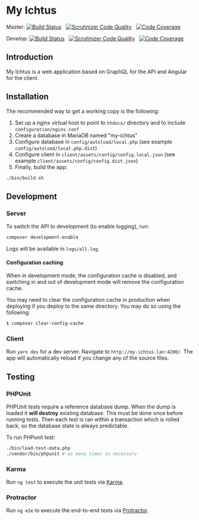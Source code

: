 # My Ichtus

Master:
[![Build Status](https://travis-ci.com/Ecodev/my-ichtus.svg?branch=master)](https://travis-ci.com/Ecodev/my-ichtus) &nbsp;
[![Scrutinizer Code Quality](https://scrutinizer-ci.com/g/Ecodev/my-ichtus/badges/quality-score.png?b=master&s=2b6588a62b5d35d80bd104014502605b7520f49a)](https://scrutinizer-ci.com/g/Ecodev/my-ichtus/?branch=master) &nbsp;
[![Code Coverage](https://scrutinizer-ci.com/g/Ecodev/my-ichtus/badges/coverage.png?b=master&s=cc2eec510484f44409973822e7e3a805df6a1e91)](https://scrutinizer-ci.com/g/Ecodev/my-ichtus/?branch=master)

Develop:
[![Build Status](https://travis-ci.com/Ecodev/my-ichtus.svg?branch=develop)](https://travis-ci.com/Ecodev/my-ichtus) &nbsp;
[![Scrutinizer Code Quality](https://scrutinizer-ci.com/g/Ecodev/my-ichtus/badges/quality-score.png?b=develop&s=2b6588a62b5d35d80bd104014502605b7520f49a)](https://scrutinizer-ci.com/g/Ecodev/my-ichtus/?branch=develop) &nbsp;
[![Code Coverage](https://scrutinizer-ci.com/g/Ecodev/my-ichtus/badges/coverage.png?b=develop&s=cc2eec510484f44409973822e7e3a805df6a1e91)](https://scrutinizer-ci.com/g/Ecodev/my-ichtus/?branch=develop)

## Introduction

My Ichtus is a web application based on GraphQL for the API and Angular for the client.


## Installation

The recommended way to get a working copy is the following:

1. Set up a nginx virtual host to point to `htdocs/` directory and to include `configuration/nginx.conf`
2. Create a database in MariaDB named "my-ichtus"
3. Configure database in `config/autoload/local.php` (see example ``config/autoload/local.php.dist``)
4. Configure client in `client/assets/config/config.local.json` (see example ``client/assets/config/config.dist.json``)
5. Finally, build the app:
```sh
./bin/build.sh
```

## Development

### Server

To switch the API to development (to enable logging), run:

```sh
composer development-enable
```

Logs will be available in ``logs/all.log``.

#### Configuration caching

When in development mode, the configuration cache is
disabled, and switching in and out of development mode will remove the
configuration cache.

You may need to clear the configuration cache in production when deploying if
you deploy to the same directory. You may do so using the following:

```sh
$ composer clear-config-cache
```

### Client

Run `yarn dev` for a dev server. Navigate to `http://my-ichtus.lan:4200/`. The app will
automatically reload if you change any of the source files.

## Testing

### PHPUnit

PHPUnit tests require a reference database dump. When the dump is loaded it **will destroy**
existing database. This must be done once before running tests. Then each test is ran
within a transaction which is rolled back, so the database state is always predictable.

To run PHPunit test:

```sh
./bin/load-test-data.php
./vendor/bin/phpunit # as many times as necessary
```

### Karma

Run `ng test` to execute the unit tests via [Karma](https://karma-runner.github.io).

### Protractor

Run `ng e2e` to execute the end-to-end tests via [Protractor](http://www.protractortest.org/).
